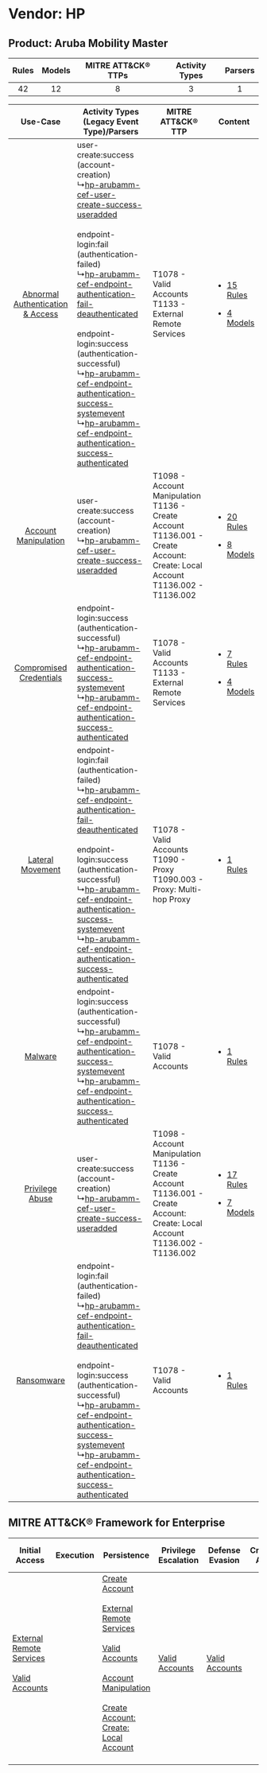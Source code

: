 Vendor: HP
==========
Product: Aruba Mobility Master
------------------------------
| Rules | Models | MITRE ATT&CK® TTPs | Activity Types | Parsers |
|:-----:|:------:|:------------------:|:--------------:|:-------:|
|  42   |   12   |         8          |       3        |    1    |

|    Use-Case    | Activity Types (Legacy Event Type)/Parsers    | MITRE ATT&CK® TTP    | Content    |
|:----:| ---- | ---- | ---- |
| [Abnormal Authentication & Access](../../../UseCases/uc_abnormal_authentication_&_access.md) |  user-create:success (account-creation)<br> ↳[hp-arubamm-cef-user-create-success-useradded](Ps/pC_hparubammcefusercreatesuccessuseradded.md)<br><br> endpoint-login:fail (authentication-failed)<br> ↳[hp-arubamm-cef-endpoint-authentication-fail-deauthenticated](Ps/pC_hparubammcefendpointauthenticationfaildeauthenticated.md)<br><br> endpoint-login:success (authentication-successful)<br> ↳[hp-arubamm-cef-endpoint-authentication-success-systemevent](Ps/pC_hparubammcefendpointauthenticationsuccesssystemevent.md)<br> ↳[hp-arubamm-cef-endpoint-authentication-success-authenticated](Ps/pC_hparubammcefendpointauthenticationsuccessauthenticated.md)<br> | T1078 - Valid Accounts<br>T1133 - External Remote Services<br>    | [<ul><li>15 Rules</li></ul><ul><li>4 Models</li></ul>](RM/r_m_hp_aruba_mobility_master_Abnormal_Authentication_&_Access.md) |
|    [Account Manipulation](../../../UseCases/uc_account_manipulation.md)    |  user-create:success (account-creation)<br> ↳[hp-arubamm-cef-user-create-success-useradded](Ps/pC_hparubammcefusercreatesuccessuseradded.md)<br>    | T1098 - Account Manipulation<br>T1136 - Create Account<br>T1136.001 - Create Account: Create: Local Account<br>T1136.002 - T1136.002<br> | [<ul><li>20 Rules</li></ul><ul><li>8 Models</li></ul>](RM/r_m_hp_aruba_mobility_master_Account_Manipulation.md)    |
|          [Compromised Credentials](../../../UseCases/uc_compromised_credentials.md)          |  endpoint-login:success (authentication-successful)<br> ↳[hp-arubamm-cef-endpoint-authentication-success-systemevent](Ps/pC_hparubammcefendpointauthenticationsuccesssystemevent.md)<br> ↳[hp-arubamm-cef-endpoint-authentication-success-authenticated](Ps/pC_hparubammcefendpointauthenticationsuccessauthenticated.md)<br>    | T1078 - Valid Accounts<br>T1133 - External Remote Services<br>    | [<ul><li>7 Rules</li></ul><ul><li>4 Models</li></ul>](RM/r_m_hp_aruba_mobility_master_Compromised_Credentials.md)    |
|    [Lateral Movement](../../../UseCases/uc_lateral_movement.md)    |  endpoint-login:fail (authentication-failed)<br> ↳[hp-arubamm-cef-endpoint-authentication-fail-deauthenticated](Ps/pC_hparubammcefendpointauthenticationfaildeauthenticated.md)<br><br> endpoint-login:success (authentication-successful)<br> ↳[hp-arubamm-cef-endpoint-authentication-success-systemevent](Ps/pC_hparubammcefendpointauthenticationsuccesssystemevent.md)<br> ↳[hp-arubamm-cef-endpoint-authentication-success-authenticated](Ps/pC_hparubammcefendpointauthenticationsuccessauthenticated.md)<br>    | T1078 - Valid Accounts<br>T1090 - Proxy<br>T1090.003 - Proxy: Multi-hop Proxy<br>    | [<ul><li>1 Rules</li></ul>](RM/r_m_hp_aruba_mobility_master_Lateral_Movement.md)    |
|    [Malware](../../../UseCases/uc_malware.md)    |  endpoint-login:success (authentication-successful)<br> ↳[hp-arubamm-cef-endpoint-authentication-success-systemevent](Ps/pC_hparubammcefendpointauthenticationsuccesssystemevent.md)<br> ↳[hp-arubamm-cef-endpoint-authentication-success-authenticated](Ps/pC_hparubammcefendpointauthenticationsuccessauthenticated.md)<br>    | T1078 - Valid Accounts<br>    | [<ul><li>1 Rules</li></ul>](RM/r_m_hp_aruba_mobility_master_Malware.md)    |
|    [Privilege Abuse](../../../UseCases/uc_privilege_abuse.md)    |  user-create:success (account-creation)<br> ↳[hp-arubamm-cef-user-create-success-useradded](Ps/pC_hparubammcefusercreatesuccessuseradded.md)<br>    | T1098 - Account Manipulation<br>T1136 - Create Account<br>T1136.001 - Create Account: Create: Local Account<br>T1136.002 - T1136.002<br> | [<ul><li>17 Rules</li></ul><ul><li>7 Models</li></ul>](RM/r_m_hp_aruba_mobility_master_Privilege_Abuse.md)    |
|    [Ransomware](../../../UseCases/uc_ransomware.md)    |  endpoint-login:fail (authentication-failed)<br> ↳[hp-arubamm-cef-endpoint-authentication-fail-deauthenticated](Ps/pC_hparubammcefendpointauthenticationfaildeauthenticated.md)<br><br> endpoint-login:success (authentication-successful)<br> ↳[hp-arubamm-cef-endpoint-authentication-success-systemevent](Ps/pC_hparubammcefendpointauthenticationsuccesssystemevent.md)<br> ↳[hp-arubamm-cef-endpoint-authentication-success-authenticated](Ps/pC_hparubammcefendpointauthenticationsuccessauthenticated.md)<br>    | T1078 - Valid Accounts<br>    | [<ul><li>1 Rules</li></ul>](RM/r_m_hp_aruba_mobility_master_Ransomware.md)    |

MITRE ATT&CK® Framework for Enterprise
--------------------------------------
| Initial Access                                                                                                                                   | Execution | Persistence                                                                                                                                                                                                                                                                                                                                                                                | Privilege Escalation                                                | Defense Evasion                                                     | Credential Access | Discovery | Lateral Movement | Collection | Command and Control                                                                                                                       | Exfiltration | Impact |
| ------------------------------------------------------------------------------------------------------------------------------------------------ | --------- | ------------------------------------------------------------------------------------------------------------------------------------------------------------------------------------------------------------------------------------------------------------------------------------------------------------------------------------------------------------------------------------------ | ------------------------------------------------------------------- | ------------------------------------------------------------------- | ----------------- | --------- | ---------------- | ---------- | ----------------------------------------------------------------------------------------------------------------------------------------- | ------------ | ------ |
| [External Remote Services](https://attack.mitre.org/techniques/T1133)<br><br>[Valid Accounts](https://attack.mitre.org/techniques/T1078)<br><br> |           | [Create Account](https://attack.mitre.org/techniques/T1136)<br><br>[External Remote Services](https://attack.mitre.org/techniques/T1133)<br><br>[Valid Accounts](https://attack.mitre.org/techniques/T1078)<br><br>[Account Manipulation](https://attack.mitre.org/techniques/T1098)<br><br>[Create Account: Create: Local Account](https://attack.mitre.org/techniques/T1136/001)<br><br> | [Valid Accounts](https://attack.mitre.org/techniques/T1078)<br><br> | [Valid Accounts](https://attack.mitre.org/techniques/T1078)<br><br> |                   |           |                  |            | [Proxy: Multi-hop Proxy](https://attack.mitre.org/techniques/T1090/003)<br><br>[Proxy](https://attack.mitre.org/techniques/T1090)<br><br> |              |        |